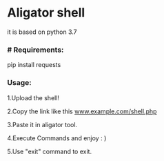 # Aligator shell
it is based on python 3.7

<h3># Requirements:</h3>
pip install requests<br>
<h3>Usage:</h3>
1.Upload the shell!

2.Copy the link like this www.example.com/shell.php

3.Paste it in aligator tool.

4.Execute Commands and enjoy : )

5.Use "exit" command to exit.
